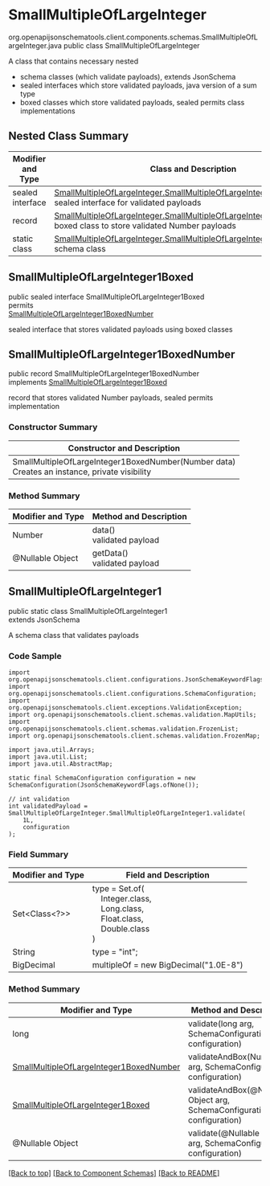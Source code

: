 # SmallMultipleOfLargeInteger
org.openapijsonschematools.client.components.schemas.SmallMultipleOfLargeInteger.java
public class SmallMultipleOfLargeInteger<br>

A class that contains necessary nested
- schema classes (which validate payloads), extends JsonSchema
- sealed interfaces which store validated payloads, java version of a sum type
- boxed classes which store validated payloads, sealed permits class implementations

## Nested Class Summary
| Modifier and Type | Class and Description |
| ----------------- | ---------------------- |
| sealed interface | [SmallMultipleOfLargeInteger.SmallMultipleOfLargeInteger1Boxed](#smallmultipleoflargeinteger1boxed)<br> sealed interface for validated payloads |
| record | [SmallMultipleOfLargeInteger.SmallMultipleOfLargeInteger1BoxedNumber](#smallmultipleoflargeinteger1boxednumber)<br> boxed class to store validated Number payloads |
| static class | [SmallMultipleOfLargeInteger.SmallMultipleOfLargeInteger1](#smallmultipleoflargeinteger1)<br> schema class |

## SmallMultipleOfLargeInteger1Boxed
public sealed interface SmallMultipleOfLargeInteger1Boxed<br>
permits<br>
[SmallMultipleOfLargeInteger1BoxedNumber](#smallmultipleoflargeinteger1boxednumber)

sealed interface that stores validated payloads using boxed classes

## SmallMultipleOfLargeInteger1BoxedNumber
public record SmallMultipleOfLargeInteger1BoxedNumber<br>
implements [SmallMultipleOfLargeInteger1Boxed](#smallmultipleoflargeinteger1boxed)

record that stores validated Number payloads, sealed permits implementation

### Constructor Summary
| Constructor and Description |
| --------------------------- |
| SmallMultipleOfLargeInteger1BoxedNumber(Number data)<br>Creates an instance, private visibility |

### Method Summary
| Modifier and Type | Method and Description |
| ----------------- | ---------------------- |
| Number | data()<br>validated payload |
| @Nullable Object | getData()<br>validated payload |

## SmallMultipleOfLargeInteger1
public static class SmallMultipleOfLargeInteger1<br>
extends JsonSchema

A schema class that validates payloads

### Code Sample
```
import org.openapijsonschematools.client.configurations.JsonSchemaKeywordFlags;
import org.openapijsonschematools.client.configurations.SchemaConfiguration;
import org.openapijsonschematools.client.exceptions.ValidationException;
import org.openapijsonschematools.client.schemas.validation.MapUtils;
import org.openapijsonschematools.client.schemas.validation.FrozenList;
import org.openapijsonschematools.client.schemas.validation.FrozenMap;

import java.util.Arrays;
import java.util.List;
import java.util.AbstractMap;

static final SchemaConfiguration configuration = new SchemaConfiguration(JsonSchemaKeywordFlags.ofNone());

// int validation
int validatedPayload = SmallMultipleOfLargeInteger.SmallMultipleOfLargeInteger1.validate(
    1L,
    configuration
);
```

### Field Summary
| Modifier and Type | Field and Description |
| ----------------- | ---------------------- |
| Set<Class<?>> | type = Set.of(<br/>&nbsp;&nbsp;&nbsp;&nbsp;Integer.class,<br/>&nbsp;&nbsp;&nbsp;&nbsp;Long.class,<br/>&nbsp;&nbsp;&nbsp;&nbsp;Float.class,<br/>&nbsp;&nbsp;&nbsp;&nbsp;Double.class<br/>)<br/> |
| String | type = "int"; |
| BigDecimal | multipleOf = new BigDecimal("1.0E-8") |

### Method Summary
| Modifier and Type | Method and Description |
| ----------------- | ---------------------- |
| long | validate(long arg, SchemaConfiguration configuration) |
| [SmallMultipleOfLargeInteger1BoxedNumber](#smallmultipleoflargeinteger1boxednumber) | validateAndBox(Number arg, SchemaConfiguration configuration) |
| [SmallMultipleOfLargeInteger1Boxed](#smallmultipleoflargeinteger1boxed) | validateAndBox(@Nullable Object arg, SchemaConfiguration configuration) |
| @Nullable Object | validate(@Nullable Object arg, SchemaConfiguration configuration) |

[[Back to top]](#top) [[Back to Component Schemas]](../../../README.md#Component-Schemas) [[Back to README]](../../../README.md)
